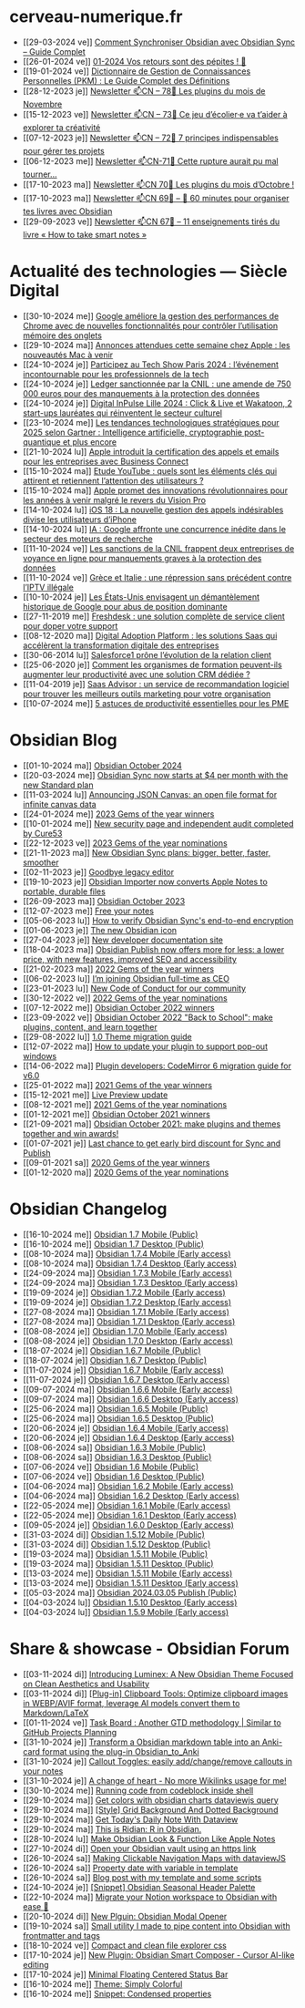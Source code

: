 # cerveau-numerique.fr

- [[29-03-2024 ve]] [Comment Synchroniser Obsidian avec Obsidian Sync – Guide Complet](https://cerveau-numerique.fr/obsidian/obsidian-sync-guide/)
- [[26-01-2024 ve]] [01-2024 Vos retours sont des pépites ! 📩](https://cerveau-numerique.fr/pkm/vos-retours-sont-des-pepites-janvier-2024/)
- [[19-01-2024 ve]] [Dictionnaire de Gestion de Connaissances Personnelles (PKM) : Le Guide Complet des Définitions](https://cerveau-numerique.fr/pkm/dictionnaire-de-gestion-de-connaissances-personnelles-pkm-le-guide-complet-des-definitions/)
- [[28-12-2023 je]] [Newsletter 📫CN – 78🧠 Les plugins du mois de Novembre](https://cerveau-numerique.fr/newsletter/selection-plugins-obsidian-novembre-2023/)
- [[15-12-2023 ve]] [Newsletter 📫CN – 73🧠 Ce jeu d’écolier·e va t’aider à explorer ta créativité](https://cerveau-numerique.fr/newsletter/notes-creatives-stimuler-creativite/)
- [[07-12-2023 je]] [Newsletter 📫CN – 72🧠 7 principes indispensables pour gérer tes projets](https://cerveau-numerique.fr/newsletter/gerer-projets-7-principes-obsidian/)
- [[06-12-2023 me]] [Newsletter 📫CN-71🧠 Cette rupture aurait pu mal tourner…](https://cerveau-numerique.fr/newsletter/alternative-kanban-organisation-projets-taches/)
- [[17-10-2023 ma]] [Newsletter 📫CN 70🧠 Les plugins du mois d’Octobre !](https://cerveau-numerique.fr/newsletter/newsletter-%F0%9F%93%ABcn70%F0%9F%A7%A0-les-plugins-du-mois-doctobre/)
- [[17-10-2023 ma]] [Newsletter 📫CN 69🧠 – 📖 60 minutes pour organiser tes livres avec Obsidian](https://cerveau-numerique.fr/newsletter/newsletter-%F0%9F%93%ABcn-69-%F0%9F%93%96-60-minutes-pour-organiser-tes-livres-avec-obsidian/)
- [[29-09-2023 ve]] [Newsletter 📫CN 67🧠 – 11 enseignements tirés du livre « How to take smart notes »](https://cerveau-numerique.fr/newsletter/notes-efficaces-livre-how-to-take-smart-notes/)

# Actualité des technologies — Siècle Digital

- [[30-10-2024 me]] [Google améliore la gestion des performances de Chrome avec de nouvelles fonctionnalités pour contrôler l’utilisation mémoire des onglets](https://siecledigital.fr/2024/10/30/google-ameliore-la-gestion-des-performances-de-chrome-avec-de-nouvelles-fonctionnalites-pour-controler-lutilisation-memoire-des-onglets/)
- [[29-10-2024 ma]] [Annonces attendues cette semaine chez Apple : les nouveautés Mac à venir](https://siecledigital.fr/2024/10/29/annonces-attendues-cette-semaine-chez-apple-les-nouveautes-mac-a-venir/)
- [[24-10-2024 je]] [Participez au Tech Show Paris 2024 : l’événement incontournable pour les professionnels de la tech](https://siecledigital.fr/2024/10/24/participez-au-tech-show-paris-2024-levenement-incontournable-pour-les-professionnels-de-la-tech/)
- [[24-10-2024 je]] [Ledger sanctionnée par la CNIL : une amende de 750 000 euros pour des manquements à la protection des données](https://siecledigital.fr/2024/10/24/ledger-sanctionnee-par-la-cnil-une-amende-de-750-000-euros-pour-des-manquements-a-la-protection-des-donnees/)
- [[24-10-2024 je]] [Digital InPulse Lille 2024 : Click &amp; Live et Wakatoon, 2 start-ups lauréates qui réinventent le secteur culturel](https://siecledigital.fr/2024/10/24/digital-inpulse-lille-2024-click-live-et-wakatoon-2-start-ups-laureates-qui-reinventent-le-secteur-culturel/)
- [[23-10-2024 me]] [Les tendances technologiques stratégiques pour 2025 selon Gartner : Intelligence artificielle, cryptographie post-quantique et plus encore](https://siecledigital.fr/2024/10/23/les-tendances-technologiques-strategiques-pour-2025-selon-gartner-intelligence-artificielle-cryptographie-post-quantique-et-plus-encore/)
- [[21-10-2024 lu]] [Apple introduit la certification des appels et emails pour les entreprises avec Business Connect](https://siecledigital.fr/2024/10/21/apple-introduit-la-certification-des-appels-et-emails-pour-les-entreprises-avec-business-connect/)
- [[15-10-2024 ma]] [Etude YouTube : quels sont les éléments clés qui attirent et retiennent l’attention des utilisateurs ?](https://siecledigital.fr/2024/10/15/etude-youtube-quels-sont-les-elements-cles-qui-attirent-et-retiennent-lattention-des-utilisateurs/)
- [[15-10-2024 ma]] [Apple promet des innovations révolutionnaires pour les années à venir malgré le revers du Vision Pro](https://siecledigital.fr/2024/10/15/apple-promet-des-innovations-revolutionnaires-pour-les-annees-a-venir-malgre-le-revers-du-vision-pro/)
- [[14-10-2024 lu]] [iOS 18 : La nouvelle gestion des appels indésirables divise les utilisateurs d’iPhone](https://siecledigital.fr/2024/10/14/ios-18-la-nouvelle-gestion-des-appels-indesirables-divise-les-utilisateurs-diphone/)
- [[14-10-2024 lu]] [IA : Google affronte une concurrence inédite dans le secteur des moteurs de recherche](https://siecledigital.fr/2024/10/14/ia-google-affronte-une-concurrence-inedite-dans-le-secteur-des-moteurs-de-recherche/)
- [[11-10-2024 ve]] [Les sanctions de la CNIL frappent deux entreprises de voyance en ligne pour manquements graves à la protection des données](https://siecledigital.fr/2024/10/11/les-sanctions-de-la-cnil-frappent-deux-entreprises-de-voyance-en-ligne-pour-manquements-graves-a-la-protection-des-donnees/)
- [[11-10-2024 ve]] [Grèce et Italie : une répression sans précédent contre l’IPTV illégale](https://siecledigital.fr/2024/10/11/grece-et-italie-une-repression-sans-precedent-contre-liptv-illegale/)
- [[10-10-2024 je]] [Les États-Unis envisagent un démantèlement historique de Google pour abus de position dominante](https://siecledigital.fr/2024/10/10/les-etats-unis-envisagent-un-demantelement-historique-de-google-pour-abus-de-position-dominante/)
- [[27-11-2019 me]] [Freshdesk : une solution complète de service client pour doper votre support](https://siecledigital.fr/2019/11/27/freshdesk-solution-service-client-support/)
- [[08-12-2020 ma]] [Digital Adoption Platform : les solutions Saas qui accélèrent la transformation digitale des entreprises](https://siecledigital.fr/2020/12/08/digital-adoption-platform-les-solutions-saas-qui-accelerent-la-transformation-digitale-des-entreprises/)
- [[30-06-2014 lu]] [Salesforce1 prône l’évolution de la relation client](https://siecledigital.fr/2014/06/30/salesforce1-prone-levolution-relation-client/)
- [[25-06-2020 je]] [Comment les organismes de formation peuvent-ils augmenter leur productivité avec une solution CRM dédiée ?](https://siecledigital.fr/2020/06/25/comment-les-organismes-de-formation-peuvent-ils-augmenter-leur-productivite-avec-une-solution-crm-dediee/)
- [[11-04-2019 je]] [Saas Advisor : un service de recommandation logiciel pour trouver les meilleurs outils marketing pour votre organisation](https://siecledigital.fr/2019/04/11/saas-advisor-un-service-de-recommandation-logiciel-pour-trouver-les-meilleurs-outils-marketing-pour-votre-organisation/)
- [[10-07-2024 me]] [5 astuces de productivité essentielles pour les PME](https://siecledigital.fr/2024/07/10/5-astuces-de-productivite-essentielles-pour-les-pme/)

# Obsidian Blog

- [[01-10-2024 ma]] [Obsidian October 2024](https://obsidian.md/blog/2024-obsidian-october/)
- [[20-03-2024 me]] [Obsidian Sync now starts at $4 per month with the new Standard plan](https://obsidian.md/blog/standard-plan/)
- [[11-03-2024 lu]] [Announcing JSON Canvas: an open file format for infinite canvas data](https://obsidian.md/blog/json-canvas/)
- [[24-01-2024 me]] [2023 Gems of the year winners](https://obsidian.md/blog/2023-goty-winners/)
- [[10-01-2024 me]] [New security page and independent audit completed by Cure53](https://obsidian.md/blog/cure53-security-audit/)
- [[22-12-2023 ve]] [2023 Gems of the year nominations](https://obsidian.md/blog/2023-goty-nominations/)
- [[21-11-2023 ma]] [New Obsidian Sync plans: bigger, better, faster, smoother](https://obsidian.md/blog/new-sync-plans/)
- [[02-11-2023 je]] [Goodbye legacy editor](https://obsidian.md/blog/goodbye-legacy-editor/)
- [[19-10-2023 je]] [Obsidian Importer now converts Apple Notes to portable, durable files](https://obsidian.md/blog/apple-notes-export/)
- [[26-09-2023 ma]] [Obsidian October 2023](https://obsidian.md/blog/2023-obsidian-october/)
- [[12-07-2023 me]] [Free your notes](https://obsidian.md/blog/free-your-notes/)
- [[05-06-2023 lu]] [How to verify Obsidian Sync's end-to-end encryption](https://obsidian.md/blog/verify-obsidian-sync-encryption/)
- [[01-06-2023 je]] [The new Obsidian icon](https://obsidian.md/blog/new-obsidian-icon/)
- [[27-04-2023 je]] [New developer documentation site](https://obsidian.md/blog/new-documentation-site/)
- [[18-04-2023 ma]] [Obsidian Publish now offers more for less: a lower price, with new features, improved SEO and accessibility](https://obsidian.md/blog/obsidian-publish-now-offers-more-for-less/)
- [[21-02-2023 ma]] [2022 Gems of the year winners](https://obsidian.md/blog/2022-goty-winners/)
- [[06-02-2023 lu]] [I’m joining Obsidian full-time as CEO](https://obsidian.md/blog/kepano-ceo/)
- [[23-01-2023 lu]] [New Code of Conduct for our community](https://obsidian.md/blog/new-code-of-conduct/)
- [[30-12-2022 ve]] [2022 Gems of the year nominations](https://obsidian.md/blog/2022-goty-nominations/)
- [[07-12-2022 me]] [Obsidian October 2022 winners](https://obsidian.md/blog/2022-obsidian-october-winners/)
- [[23-09-2022 ve]] [Obsidian October 2022 &quot;Back to School&quot;: make plugins, content, and learn together](https://obsidian.md/blog/2022-obsidian-october-announcement/)
- [[29-08-2022 lu]] [1.0 Theme migration guide](https://obsidian.md/blog/1-0-theme-migration-guide/)
- [[12-07-2022 ma]] [How to update your plugin to support pop-out windows](https://obsidian.md/blog/how-to-update-plugins-to-support-pop-out-windows/)
- [[14-06-2022 ma]] [Plugin developers: CodeMirror 6 migration guide for v6.0](https://obsidian.md/blog/codemirror-6-migration-guide/)
- [[25-01-2022 ma]] [2021 Gems of the year winners](https://obsidian.md/blog/2021-goty-winners/)
- [[15-12-2021 me]] [Live Preview update](https://obsidian.md/blog/live-preview-update/)
- [[08-12-2021 me]] [2021 Gems of the year nominations](https://obsidian.md/blog/2021-goty-nominations/)
- [[01-12-2021 me]] [Obsidian October 2021 winners](https://obsidian.md/blog/2021-obsidian-october-winners/)
- [[21-09-2021 ma]] [Obsidian October 2021: make plugins and themes together and win awards!](https://obsidian.md/blog/2021-obsidian-october-announcement/)
- [[01-07-2021 je]] [Last chance to get early bird discount for Sync and Publish](https://obsidian.md/blog/last-chance-to-get-early-bird/)
- [[09-01-2021 sa]] [2020 Gems of the year winners](https://obsidian.md/blog/2020-goty-winners/)
- [[01-12-2020 ma]] [2020 Gems of the year nominations](https://obsidian.md/blog/2020-goty-nominations/)

# Obsidian Changelog

- [[16-10-2024 me]] [Obsidian 1.7 Mobile (Public)](https://obsidian.md/changelog/2024-10-16-mobile-v1.7.4/)
- [[16-10-2024 me]] [Obsidian 1.7 Desktop (Public)](https://obsidian.md/changelog/2024-10-16-desktop-v1.7.4/)
- [[08-10-2024 ma]] [Obsidian 1.7.4 Mobile (Early access)](https://obsidian.md/changelog/2024-10-08-mobile-v1.7.4/)
- [[08-10-2024 ma]] [Obsidian 1.7.4 Desktop (Early access)](https://obsidian.md/changelog/2024-10-08-desktop-v1.7.4/)
- [[24-09-2024 ma]] [Obsidian 1.7.3 Mobile (Early access)](https://obsidian.md/changelog/2024-09-24-mobile-v1.7.3/)
- [[24-09-2024 ma]] [Obsidian 1.7.3 Desktop (Early access)](https://obsidian.md/changelog/2024-09-24-desktop-v1.7.3/)
- [[19-09-2024 je]] [Obsidian 1.7.2 Mobile (Early access)](https://obsidian.md/changelog/2024-09-19-mobile-v1.7.2/)
- [[19-09-2024 je]] [Obsidian 1.7.2 Desktop (Early access)](https://obsidian.md/changelog/2024-09-19-desktop-v1.7.2/)
- [[27-08-2024 ma]] [Obsidian 1.7.1 Mobile (Early access)](https://obsidian.md/changelog/2024-08-27-mobile-v1.7.1/)
- [[27-08-2024 ma]] [Obsidian 1.7.1 Desktop (Early access)](https://obsidian.md/changelog/2024-08-27-desktop-v1.7.1/)
- [[08-08-2024 je]] [Obsidian 1.7.0 Mobile (Early access)](https://obsidian.md/changelog/2024-08-08-mobile-v1.7.0/)
- [[08-08-2024 je]] [Obsidian 1.7.0 Desktop (Early access)](https://obsidian.md/changelog/2024-08-08-desktop-v1.7.0/)
- [[18-07-2024 je]] [Obsidian 1.6.7 Mobile (Public)](https://obsidian.md/changelog/2024-07-18-mobile-v1.6.7/)
- [[18-07-2024 je]] [Obsidian 1.6.7 Desktop (Public)](https://obsidian.md/changelog/2024-07-18-desktop-v1.6.7/)
- [[11-07-2024 je]] [Obsidian 1.6.7 Mobile (Early access)](https://obsidian.md/changelog/2024-07-11-mobile-v1.6.7/)
- [[11-07-2024 je]] [Obsidian 1.6.7 Desktop (Early access)](https://obsidian.md/changelog/2024-07-11-desktop-v1.6.7/)
- [[09-07-2024 ma]] [Obsidian 1.6.6 Mobile (Early access)](https://obsidian.md/changelog/2024-07-09-mobile-v1.6.6/)
- [[09-07-2024 ma]] [Obsidian 1.6.6 Desktop (Early access)](https://obsidian.md/changelog/2024-07-09-desktop-v1.6.6/)
- [[25-06-2024 ma]] [Obsidian 1.6.5 Mobile (Public)](https://obsidian.md/changelog/2024-06-25-mobile-v1.6.5/)
- [[25-06-2024 ma]] [Obsidian 1.6.5 Desktop (Public)](https://obsidian.md/changelog/2024-06-25-desktop-v1.6.5/)
- [[20-06-2024 je]] [Obsidian 1.6.4 Mobile (Early access)](https://obsidian.md/changelog/2024-06-20-mobile-v1.6.4/)
- [[20-06-2024 je]] [Obsidian 1.6.4 Desktop (Early access)](https://obsidian.md/changelog/2024-06-20-desktop-v1.6.4/)
- [[08-06-2024 sa]] [Obsidian 1.6.3 Mobile (Public)](https://obsidian.md/changelog/2024-06-08-mobile-v1.6.3/)
- [[08-06-2024 sa]] [Obsidian 1.6.3 Desktop (Public)](https://obsidian.md/changelog/2024-06-08-desktop-v1.6.3/)
- [[07-06-2024 ve]] [Obsidian 1.6 Mobile (Public)](https://obsidian.md/changelog/2024-06-07-mobile-v1.6.2/)
- [[07-06-2024 ve]] [Obsidian 1.6 Desktop (Public)](https://obsidian.md/changelog/2024-06-07-desktop-v1.6.2/)
- [[04-06-2024 ma]] [Obsidian 1.6.2 Mobile (Early access)](https://obsidian.md/changelog/2024-06-04-mobile-v1.6.2/)
- [[04-06-2024 ma]] [Obsidian 1.6.2 Desktop (Early access)](https://obsidian.md/changelog/2024-06-04-desktop-v1.6.2/)
- [[22-05-2024 me]] [Obsidian 1.6.1 Mobile (Early access)](https://obsidian.md/changelog/2024-05-22-mobile-v1.6.1/)
- [[22-05-2024 me]] [Obsidian 1.6.1 Desktop (Early access)](https://obsidian.md/changelog/2024-05-22-desktop-v1.6.1/)
- [[09-05-2024 je]] [Obsidian 1.6.0 Desktop (Early access)](https://obsidian.md/changelog/2024-05-09-desktop-v1.6.0/)
- [[31-03-2024 di]] [Obsidian 1.5.12 Mobile (Public)](https://obsidian.md/changelog/2024-03-31-mobile-v1.5.12/)
- [[31-03-2024 di]] [Obsidian 1.5.12 Desktop (Public)](https://obsidian.md/changelog/2024-03-31-desktop-v1.5.12/)
- [[19-03-2024 ma]] [Obsidian 1.5.11 Mobile (Public)](https://obsidian.md/changelog/2024-03-19-mobile-v1.5.11/)
- [[19-03-2024 ma]] [Obsidian 1.5.11 Desktop (Public)](https://obsidian.md/changelog/2024-03-19-desktop-v1.5.11/)
- [[13-03-2024 me]] [Obsidian 1.5.11 Mobile (Early access)](https://obsidian.md/changelog/2024-03-13-mobile-v1.5.11/)
- [[13-03-2024 me]] [Obsidian 1.5.11 Desktop (Early access)](https://obsidian.md/changelog/2024-03-13-desktop-v1.5.11/)
- [[05-03-2024 ma]] [Obsidian 2024.03.05 Publish (Public)](https://obsidian.md/changelog/2024-03-05-publish/)
- [[04-03-2024 lu]] [Obsidian 1.5.10 Desktop (Early access)](https://obsidian.md/changelog/2024-03-04-desktop-v1.5.10/)
- [[04-03-2024 lu]] [Obsidian 1.5.9 Mobile (Early access)](https://obsidian.md/changelog/2024-03-04-mobile-v1.5.9/)

# Share & showcase - Obsidian Forum

- [[03-11-2024 di]] [Introducing Luminex: A New Obsidian Theme Focused on Clean Aesthetics and Usability](https://forum.obsidian.md/t/introducing-luminex-a-new-obsidian-theme-focused-on-clean-aesthetics-and-usability/90921)
- [[03-11-2024 di]] [[Plug-in] Clipboard Tools: Optimize clipboard images in WEBP/AVIF format, leverage AI models convert them to Markdown/LaTeX](https://forum.obsidian.md/t/plug-in-clipboard-tools-optimize-clipboard-images-in-webp-avif-format-leverage-ai-models-convert-them-to-markdown-latex/90904)
- [[01-11-2024 ve]] [Task Board : Another GTD methodology | Similar to GitHub Projects Planning](https://forum.obsidian.md/t/task-board-another-gtd-methodology-similar-to-github-projects-planning/90849)
- [[31-10-2024 je]] [Transform a Obsidian markdown table into an Anki-card format using the plug-in Obsidian_to_Anki](https://forum.obsidian.md/t/transform-a-obsidian-markdown-table-into-an-anki-card-format-using-the-plug-in-obsidian-to-anki/90780)
- [[31-10-2024 je]] [Callout Toggles: easily add/change/remove callouts in your notes](https://forum.obsidian.md/t/callout-toggles-easily-add-change-remove-callouts-in-your-notes/90754)
- [[31-10-2024 je]] [A change of heart - No more Wikilinks usage for me!](https://forum.obsidian.md/t/a-change-of-heart-no-more-wikilinks-usage-for-me/90750)
- [[30-10-2024 me]] [Running code from codeblock inside shell](https://forum.obsidian.md/t/running-code-from-codeblock-inside-shell/90740)
- [[29-10-2024 ma]] [Get colors with obsidian charts dataviewjs query](https://forum.obsidian.md/t/get-colors-with-obsidian-charts-dataviewjs-query/90693)
- [[29-10-2024 ma]] [[Style] Grid Background And Dotted Background](https://forum.obsidian.md/t/style-grid-background-and-dotted-background/90681)
- [[29-10-2024 ma]] [Get Today's Daily Note With Dataview](https://forum.obsidian.md/t/get-todays-daily-note-with-dataview/90680)
- [[29-10-2024 ma]] [This is Ridian: R in Obsidian.](https://forum.obsidian.md/t/this-is-ridian-r-in-obsidian/90669)
- [[28-10-2024 lu]] [Make Obsidian Look &amp; Function Like Apple Notes](https://forum.obsidian.md/t/make-obsidian-look-function-like-apple-notes/90610)
- [[27-10-2024 di]] [Open your Obsidian vault using an https link](https://forum.obsidian.md/t/open-your-obsidian-vault-using-an-https-link/90591)
- [[26-10-2024 sa]] [Making Clickable Navigation Maps with dataviewJS](https://forum.obsidian.md/t/making-clickable-navigation-maps-with-dataviewjs/90546)
- [[26-10-2024 sa]] [Property date with variable in template](https://forum.obsidian.md/t/property-date-with-variable-in-template/90538)
- [[26-10-2024 sa]] [Blog post with my template and some scripts](https://forum.obsidian.md/t/blog-post-with-my-template-and-some-scripts/90536)
- [[24-10-2024 je]] [[Snippet] Obsidian Seasonal Header Palette](https://forum.obsidian.md/t/snippet-obsidian-seasonal-header-palette/90401)
- [[22-10-2024 ma]] [Migrate your Notion workspace to Obsidian with ease :tada:](https://forum.obsidian.md/t/migrate-your-notion-workspace-to-obsidian-with-ease/90297)
- [[20-10-2024 di]] [New Plguin: Obsidian Modal Opener](https://forum.obsidian.md/t/new-plguin-obsidian-modal-opener/90179)
- [[19-10-2024 sa]] [Small utility I made to pipe content into Obsidian with frontmatter and tags](https://forum.obsidian.md/t/small-utility-i-made-to-pipe-content-into-obsidian-with-frontmatter-and-tags/90136)
- [[18-10-2024 ve]] [Compact and clean file explorer css](https://forum.obsidian.md/t/compact-and-clean-file-explorer-css/90085)
- [[17-10-2024 je]] [New Plugin: Obsidian Smart Composer - Cursor AI-like editing](https://forum.obsidian.md/t/new-plugin-obsidian-smart-composer-cursor-ai-like-editing/90016)
- [[17-10-2024 je]] [Minimal Floating Centered Status Bar](https://forum.obsidian.md/t/minimal-floating-centered-status-bar/89998)
- [[16-10-2024 me]] [Theme: Simply Colorful](https://forum.obsidian.md/t/theme-simply-colorful/89992)
- [[16-10-2024 me]] [Snippet: Condensed properties](https://forum.obsidian.md/t/snippet-condensed-properties/89960)
